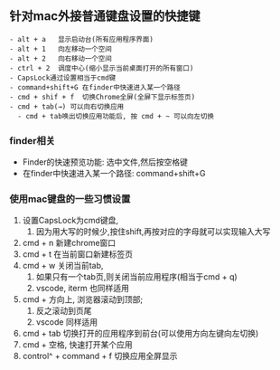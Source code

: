 ## 针对mac外接普通键盘设置的快捷键
    - alt + a   显示启动台(所有应用程序界面)
    - alt + 1   向左移动一个空间
    - alt + 2   向右移动一个空间
    - ctrl + 2  调度中心(缩小显示当前桌面打开的所有窗口)
    - CapsLock通过设置相当于cmd键
    - command+shift+G 在finder中快速进入某一个路径
    - cmd + shif + f  切换Chrome全屏(全屏下显示标签页)
    - cmd + tab(→) 可以向右切换应用
      - cmd + tab唤出切换应用功能后, 按 cmd + ~ 可以向左切换


### finder相关
  - Finder的快速预览功能: 选中文件,然后按空格键
  - 在finder中快速进入某一个路径: command+shift+G 





### 使用mac键盘的一些习惯设置

1. 设置CapsLock为cmd键盘,
   1. 因为用大写的时候少,按住shift,再按对应的字母就可以实现输入大写
2. cmd + n 新建chrome窗口
3. cmd + t 在当前窗口新建标签页
4. cmd + w 关闭当前tab,
   1. 如果只有一个tab页,则关闭当前应用程序(相当于cmd + q)
   2. vscode, iterm 也同样适用
5. cmd + 方向上, 浏览器滚动到顶部; 
   1. 反之滚动到页尾
   2. vscode 同样适用
6. cmd + tab 切换打开的应用程序到前台(可以使用方向左键向左切换)
7. cmd + 空格, 快速打开某个应用
8. control^ + command + f 切换应用全屏显示
   


